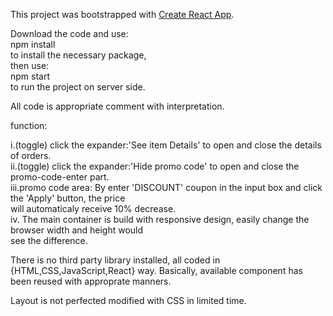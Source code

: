 This project was bootstrapped with [Create React App](https://github.com/facebookincubator/create-react-app).

Download the code and use: <br>
npm install<br>
to install the necessary package,<br>
then use:<br>
npm start <br>
to run the project on server side.<br>

All code is appropriate comment with interpretation.<br>

function:<br>

i.(toggle) click the expander:'See item Details' to open and close the details of orders.<br>
ii.(toggle) click the expander:'Hide promo code' to open and close the promo-code-enter part.<br>
iii.promo code area: By enter 'DISCOUNT' coupon in the input box and click the 'Apply' button, the price<br>
will automaticaly receive 10% decrease.<br>
iv. The main container is build with responsive design, easily change the browser width and height would<br>
see the difference.<br>

There is no third party library installed, all coded in {HTML,CSS,JavaScript,React} way. Basically, available component has been reused with approprate manners. 

Layout is not perfected modified with CSS in limited time.














